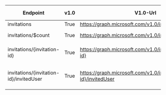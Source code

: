 | Endpoint | v1.0 | V1.0-Url | v1.0-Methods | beta | Beta-Url | Beta-Methods | Path | Root | Children | Segment |
| ----------| ----------| ----------| ----------| ----------| ----------| ----------| ----------| ----------| ----------| ----------|
| invitations| True| https://graph.microsoft.com/v1.0/invitations| Get Post| True| https://graph.microsoft.com/beta/invitations| Get Post| invitations| invitations| 2| invitations|
| invitations/$count| True| https://graph.microsoft.com/v1.0/invitations/$count| Get| True| https://graph.microsoft.com/beta/invitations/$count| Get| invitations $count| invitations| 0| $count|
| invitations/{invitation-id}| True| https://graph.microsoft.com/v1.0/invitations/{invitation-id}| Get Patch Delete| True| https://graph.microsoft.com/beta/invitations/{invitation-id}| Get Patch Delete| invitations {invitation-id}| invitations| 1| {invitation-id}|
| invitations/{invitation-id}/invitedUser| True| https://graph.microsoft.com/v1.0/invitations/{invitation-id}/invitedUser| Get| True| https://graph.microsoft.com/beta/invitations/{invitation-id}/invitedUser| Get| invitations {invitation-id} invitedUser| invitations| 0| invitedUser|
